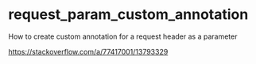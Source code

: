 # request_param_custom_annotation
How to create custom annotation for a request header as a parameter

https://stackoverflow.com/a/77417001/13793329
